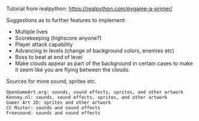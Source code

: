 Tutorial from realpython: https://realpython.com/pygame-a-primer/

Suggestions as to further features to implement:
* Multiple lives
* Scorekeeping (highscore anyone?)
* Player attack capability
* Advancing in levels (change of background colors, enemies etc)
* Boss to beat at end of level
* Make clouds appear as part of the background in certain cases to make it seem like you are flying between the clouds.


Sources for more sound, sprites etc.

    OpenGameArt.org: sounds, sound effects, sprites, and other artwork
    Kenney.nl: sounds, sound effects, sprites, and other artwork
    Gamer Art 2D: sprites and other artwork
    CC Mixter: sounds and sound effects
    Freesound: sounds and sound effects
